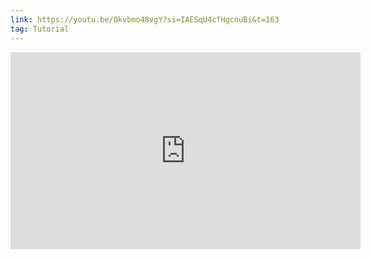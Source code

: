 ```yaml
---
link: https://youtu.be/0kvbmo48vgY?si=IAESqU4cfHgcnuBi&t=163
tag: Tutorial
---
```

<iframe width="560" height="315" src="https://www.youtube.com/embed/0kvbmo48vgY?si=-0fbiuHHlCkwZUjT&amp;start=163" title="YouTube video player" frameborder="0" allow="accelerometer; autoplay; clipboard-write; encrypted-media; gyroscope; picture-in-picture; web-share" referrerpolicy="strict-origin-when-cross-origin" allowfullscreen></iframe>
